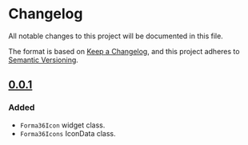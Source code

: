 # Changelog

All notable changes to this project will be documented in this file.

The format is based on [Keep a Changelog](https://keepachangelog.com/en/1.0.0/),
and this project adheres to [Semantic Versioning](https://semver.org/spec/v2.0.0.html).

## [0.0.1]
### Added
* `Forma36Icon` widget class.
* `Forma36Icons` IconData class.

[Unreleased]: https://github.com/hanmajid/forma_36_icons/compare/v0.0.1...dev
[0.0.1]: https://github.com/hanmajid/forma_36_icons/releases/tag/v0.0.1
